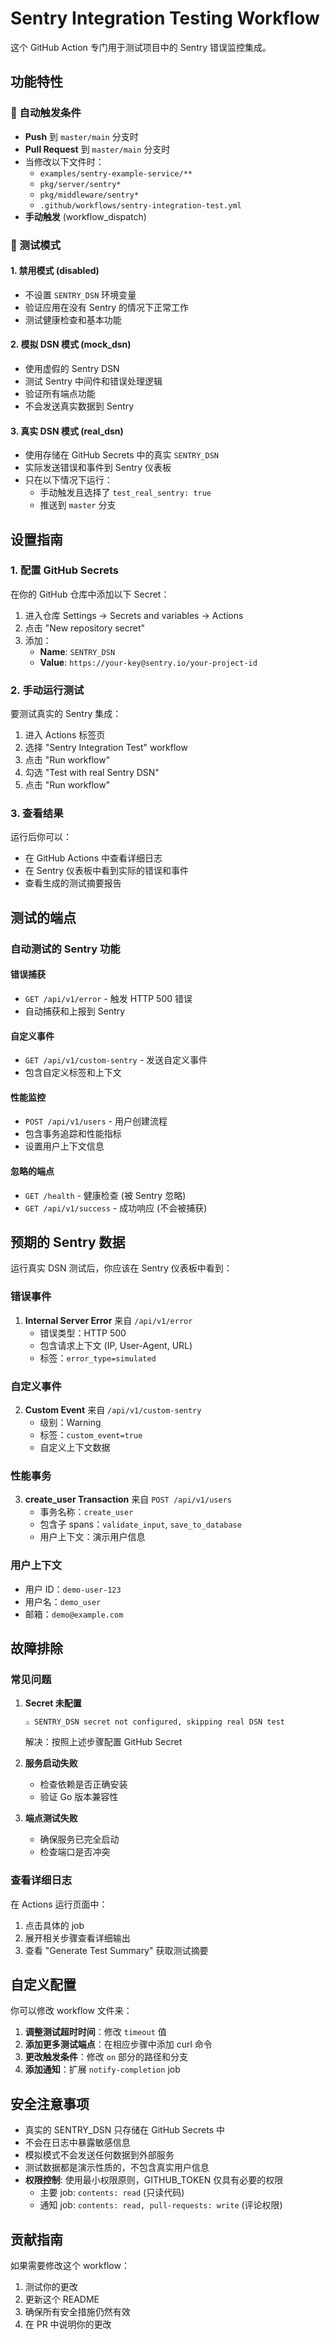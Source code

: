 # Sentry Integration Testing Workflow

这个 GitHub Action 专门用于测试项目中的 Sentry 错误监控集成。

## 功能特性

### 🔄 自动触发条件
- **Push** 到 `master/main` 分支时
- **Pull Request** 到 `master/main` 分支时  
- 当修改以下文件时：
  - `examples/sentry-example-service/**`
  - `pkg/server/sentry*`
  - `pkg/middleware/sentry*`
  - `.github/workflows/sentry-integration-test.yml`
- **手动触发** (workflow_dispatch)

### 🧪 测试模式

#### 1. 禁用模式 (disabled)
- 不设置 `SENTRY_DSN` 环境变量
- 验证应用在没有 Sentry 的情况下正常工作
- 测试健康检查和基本功能

#### 2. 模拟 DSN 模式 (mock_dsn)  
- 使用虚假的 Sentry DSN
- 测试 Sentry 中间件和错误处理逻辑
- 验证所有端点功能
- 不会发送真实数据到 Sentry

#### 3. 真实 DSN 模式 (real_dsn)
- 使用存储在 GitHub Secrets 中的真实 `SENTRY_DSN`
- 实际发送错误和事件到 Sentry 仪表板
- 只在以下情况下运行：
  - 手动触发且选择了 `test_real_sentry: true`
  - 推送到 `master` 分支

## 设置指南

### 1. 配置 GitHub Secrets

在你的 GitHub 仓库中添加以下 Secret：

1. 进入仓库 Settings → Secrets and variables → Actions
2. 点击 "New repository secret"
3. 添加：
   - **Name**: `SENTRY_DSN`
   - **Value**: `https://your-key@sentry.io/your-project-id`

### 2. 手动运行测试

要测试真实的 Sentry 集成：

1. 进入 Actions 标签页
2. 选择 "Sentry Integration Test" workflow
3. 点击 "Run workflow"
4. 勾选 "Test with real Sentry DSN"
5. 点击 "Run workflow"

### 3. 查看结果

运行后你可以：

- 在 GitHub Actions 中查看详细日志
- 在 Sentry 仪表板中看到实际的错误和事件
- 查看生成的测试摘要报告

## 测试的端点

### 自动测试的 Sentry 功能

#### 错误捕获
- `GET /api/v1/error` - 触发 HTTP 500 错误
- 自动捕获和上报到 Sentry

#### 自定义事件
- `GET /api/v1/custom-sentry` - 发送自定义事件
- 包含自定义标签和上下文

#### 性能监控
- `POST /api/v1/users` - 用户创建流程
- 包含事务追踪和性能指标
- 设置用户上下文信息

#### 忽略的端点
- `GET /health` - 健康检查 (被 Sentry 忽略)
- `GET /api/v1/success` - 成功响应 (不会被捕获)

## 预期的 Sentry 数据

运行真实 DSN 测试后，你应该在 Sentry 仪表板中看到：

### 错误事件
1. **Internal Server Error** 来自 `/api/v1/error`
   - 错误类型：HTTP 500
   - 包含请求上下文 (IP, User-Agent, URL)
   - 标签：`error_type=simulated`

### 自定义事件  
2. **Custom Event** 来自 `/api/v1/custom-sentry`
   - 级别：Warning
   - 标签：`custom_event=true`
   - 自定义上下文数据

### 性能事务
3. **create_user Transaction** 来自 `POST /api/v1/users`
   - 事务名称：`create_user`
   - 包含子 spans：`validate_input`, `save_to_database`
   - 用户上下文：演示用户信息

### 用户上下文
- 用户 ID：`demo-user-123`
- 用户名：`demo_user`
- 邮箱：`demo@example.com`

## 故障排除

### 常见问题

1. **Secret 未配置**
   ```text
   ⚠️ SENTRY_DSN secret not configured, skipping real DSN test
   ```

   解决：按照上述步骤配置 GitHub Secret

2. **服务启动失败**
   - 检查依赖是否正确安装
   - 验证 Go 版本兼容性

3. **端点测试失败**
   - 确保服务已完全启动
   - 检查端口是否冲突

### 查看详细日志

在 Actions 运行页面中：
1. 点击具体的 job
2. 展开相关步骤查看详细输出
3. 查看 "Generate Test Summary" 获取测试摘要

## 自定义配置

你可以修改 workflow 文件来：

1. **调整测试超时时间**：修改 `timeout` 值
2. **添加更多测试端点**：在相应步骤中添加 curl 命令
3. **更改触发条件**：修改 `on` 部分的路径和分支
4. **添加通知**：扩展 `notify-completion` job

## 安全注意事项

- 真实的 SENTRY_DSN 只存储在 GitHub Secrets 中
- 不会在日志中暴露敏感信息
- 模拟模式不会发送任何数据到外部服务
- 测试数据都是演示性质的，不包含真实用户信息
- **权限控制**: 使用最小权限原则，GITHUB_TOKEN 仅具有必要的权限
  - 主要 job: `contents: read` (只读代码)
  - 通知 job: `contents: read, pull-requests: write` (评论权限)

## 贡献指南

如果需要修改这个 workflow：

1. 测试你的更改
2. 更新这个 README
3. 确保所有安全措施仍然有效
4. 在 PR 中说明你的更改
